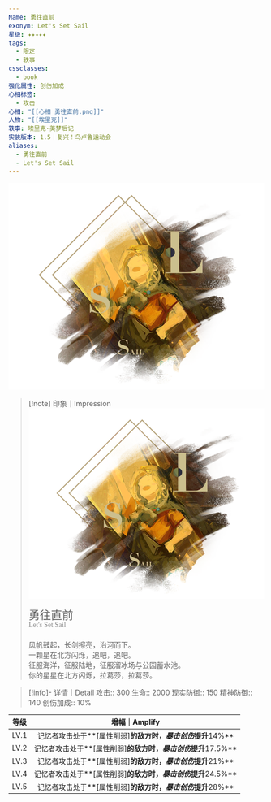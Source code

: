 ```yaml
---
Name: 勇往直前
exonym: Let's Set Sail
星级: ✦✦✦✦✦
tags:
  - 限定
  - 轶事
cssclasses:
  - book
强化属性: 创伤加成
心相标签:
  - 攻击
心相: "[[心相 勇往直前.png]]"
人物: "[[埃里克]]"
轶事: 埃里克·美梦后记
实装版本: 1.5｜复兴！乌卢鲁运动会
aliases:
  - 勇往直前
  - Let's Set Sail
---
```

![cover](assets/勇往直前｜Let's%20Set%20Sail.assets/心相%20勇往直前.png)

> [!note] 印象｜Impression
> ![心相 勇往直前|inlL|300](assets/勇往直前｜Let's%20Set%20Sail.assets/心相%20勇往直前.png)
> <p style="font-family: '家族宋', sans-serif; font-size: 22px; line-height: 0.75; text-indent: 0;">勇往直前<br><span style="font-family: serif; font-size: 14px; color: #888888;">Let's Set Sail</span></p>
> 
> 风帆鼓起，长剑擦亮，沿河而下。  
> 一颗星在北方闪烁，追吧，追吧。  
> 征服海洋，征服陆地，征服溜冰场与公园蓄水池。  
> 你的星星在北方闪烁，拉葛莎，拉葛莎。

> [!info]- 详情｜Detail
> 攻击:: 300
> 生命:: 2000
> 现实防御:: 150
> 精神防御:: 140
> 创伤加成:: 10%

| 等级 |                        增幅｜Amplify                         |
| :--: | :----------------------------------------------------------: |
| LV.1 | 记忆者攻击处于**[属性削弱]**的敌方时，*暴击创伤*提升**14%**  |
| LV.2 | 记忆者攻击处于**[属性削弱]**的敌方时，*暴击创伤*提升**17.5%** |
| LV.3 | 记忆者攻击处于**[属性削弱]**的敌方时，*暴击创伤*提升**21%**  |
| LV.4 | 记忆者攻击处于**[属性削弱]**的敌方时，*暴击创伤*提升**24.5%** |
| LV.5 | 记忆者攻击处于**[属性削弱]**的敌方时，*暴击创伤*提升**28%**  |
